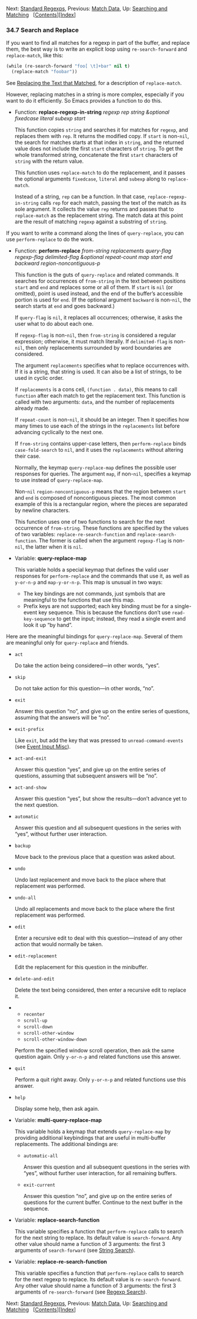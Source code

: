 

Next: [Standard Regexps](Standard-Regexps.html), Previous: [Match Data](Match-Data.html), Up: [Searching and Matching](Searching-and-Matching.html)   \[[Contents](index.html#SEC_Contents "Table of contents")]\[[Index](Index.html "Index")]

### 34.7 Search and Replace

If you want to find all matches for a regexp in part of the buffer, and replace them, the best way is to write an explicit loop using `re-search-forward` and `replace-match`, like this:

```lisp
(while (re-search-forward "foo[ \t]+bar" nil t)
  (replace-match "foobar"))
```

See [Replacing the Text that Matched](Replacing-Match.html), for a description of `replace-match`.

However, replacing matches in a string is more complex, especially if you want to do it efficiently. So Emacs provides a function to do this.

*   Function: **replace-regexp-in-string** *regexp rep string \&optional fixedcase literal subexp start*

    This function copies `string` and searches it for matches for `regexp`, and replaces them with `rep`. It returns the modified copy. If `start` is non-`nil`, the search for matches starts at that index in `string`, and the returned value does not include the first `start` characters of `string`. To get the whole transformed string, concatenate the first `start` characters of `string` with the return value.

    This function uses `replace-match` to do the replacement, and it passes the optional arguments `fixedcase`, `literal` and `subexp` along to `replace-match`.

    Instead of a string, `rep` can be a function. In that case, `replace-regexp-in-string` calls `rep` for each match, passing the text of the match as its sole argument. It collects the value `rep` returns and passes that to `replace-match` as the replacement string. The match data at this point are the result of matching `regexp` against a substring of `string`.

If you want to write a command along the lines of `query-replace`, you can use `perform-replace` to do the work.

*   Function: **perform-replace** *from-string replacements query-flag regexp-flag delimited-flag \&optional repeat-count map start end backward region-noncontiguous-p*

    This function is the guts of `query-replace` and related commands. It searches for occurrences of `from-string` in the text between positions `start` and `end` and replaces some or all of them. If `start` is `nil` (or omitted), point is used instead, and the end of the buffer’s accessible portion is used for `end`. (If the optional argument `backward` is non-`nil`, the search starts at `end` and goes backward.)

    If `query-flag` is `nil`, it replaces all occurrences; otherwise, it asks the user what to do about each one.

    If `regexp-flag` is non-`nil`, then `from-string` is considered a regular expression; otherwise, it must match literally. If `delimited-flag` is non-`nil`, then only replacements surrounded by word boundaries are considered.

    The argument `replacements` specifies what to replace occurrences with. If it is a string, that string is used. It can also be a list of strings, to be used in cyclic order.

    If `replacements` is a cons cell, `(function . data)`, this means to call `function` after each match to get the replacement text. This function is called with two arguments: `data`, and the number of replacements already made.

    If `repeat-count` is non-`nil`, it should be an integer. Then it specifies how many times to use each of the strings in the `replacements` list before advancing cyclically to the next one.

    If `from-string` contains upper-case letters, then `perform-replace` binds `case-fold-search` to `nil`, and it uses the `replacements` without altering their case.

    Normally, the keymap `query-replace-map` defines the possible user responses for queries. The argument `map`, if non-`nil`, specifies a keymap to use instead of `query-replace-map`.

    Non-`nil` `region-noncontiguous-p` means that the region between `start` and `end` is composed of noncontiguous pieces. The most common example of this is a rectangular region, where the pieces are separated by newline characters.

    This function uses one of two functions to search for the next occurrence of `from-string`. These functions are specified by the values of two variables: `replace-re-search-function` and `replace-search-function`. The former is called when the argument `regexp-flag` is non-`nil`, the latter when it is `nil`.

<!---->

*   Variable: **query-replace-map**

    This variable holds a special keymap that defines the valid user responses for `perform-replace` and the commands that use it, as well as `y-or-n-p` and `map-y-or-n-p`. This map is unusual in two ways:

    *   The key bindings are not commands, just symbols that are meaningful to the functions that use this map.
    *   Prefix keys are not supported; each key binding must be for a single-event key sequence. This is because the functions don’t use `read-key-sequence` to get the input; instead, they read a single event and look it up “by hand”.

Here are the meaningful bindings for `query-replace-map`. Several of them are meaningful only for `query-replace` and friends.

*   `act`

    Do take the action being considered—in other words, “yes”.

*   `skip`

    Do not take action for this question—in other words, “no”.

*   `exit`

    Answer this question “no”, and give up on the entire series of questions, assuming that the answers will be “no”.

*   `exit-prefix`

    Like `exit`, but add the key that was pressed to `unread-command-events` (see [Event Input Misc](Event-Input-Misc.html)).

*   `act-and-exit`

    Answer this question “yes”, and give up on the entire series of questions, assuming that subsequent answers will be “no”.

*   `act-and-show`

    Answer this question “yes”, but show the results—don’t advance yet to the next question.

*   `automatic`

    Answer this question and all subsequent questions in the series with “yes”, without further user interaction.

*   `backup`

    Move back to the previous place that a question was asked about.

*   `undo`

    Undo last replacement and move back to the place where that replacement was performed.

*   `undo-all`

    Undo all replacements and move back to the place where the first replacement was performed.

*   `edit`

    Enter a recursive edit to deal with this question—instead of any other action that would normally be taken.

*   `edit-replacement`

    Edit the replacement for this question in the minibuffer.

*   `delete-and-edit`

    Delete the text being considered, then enter a recursive edit to replace it.

*   *   `recenter`
    *   `scroll-up`
    *   `scroll-down`
    *   `scroll-other-window`
    *   `scroll-other-window-down`

    Perform the specified window scroll operation, then ask the same question again. Only `y-or-n-p` and related functions use this answer.

*   `quit`

    Perform a quit right away. Only `y-or-n-p` and related functions use this answer.

*   `help`

    Display some help, then ask again.

<!---->

*   Variable: **multi-query-replace-map**

    This variable holds a keymap that extends `query-replace-map` by providing additional keybindings that are useful in multi-buffer replacements. The additional bindings are:

    *   `automatic-all`

        Answer this question and all subsequent questions in the series with “yes”, without further user interaction, for all remaining buffers.

    *   `exit-current`

        Answer this question “no”, and give up on the entire series of questions for the current buffer. Continue to the next buffer in the sequence.

<!---->

*   Variable: **replace-search-function**

    This variable specifies a function that `perform-replace` calls to search for the next string to replace. Its default value is `search-forward`. Any other value should name a function of 3 arguments: the first 3 arguments of `search-forward` (see [String Search](String-Search.html)).

<!---->

*   Variable: **replace-re-search-function**

    This variable specifies a function that `perform-replace` calls to search for the next regexp to replace. Its default value is `re-search-forward`. Any other value should name a function of 3 arguments: the first 3 arguments of `re-search-forward` (see [Regexp Search](Regexp-Search.html)).

Next: [Standard Regexps](Standard-Regexps.html), Previous: [Match Data](Match-Data.html), Up: [Searching and Matching](Searching-and-Matching.html)   \[[Contents](index.html#SEC_Contents "Table of contents")]\[[Index](Index.html "Index")]
